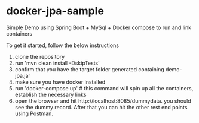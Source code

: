 # docker-jpa-sample
Simple Demo using Spring Boot + MySql + Docker compose to run and link containers

To get it started, follow the below instructions
1. clone the repository
2. run 'mvn clean install -DskipTests'
3. confirm that you have the target folder generated containing demo-jpa.jar
4. make sure you have docker installed
5. run 'docker-compose up' # this command will spin up all the containers, establish the necessary links
6. open the browser and hit http://localhost:8085/dummydata. you should see the dummy record. After that you can hit the other rest end points using Postman.
